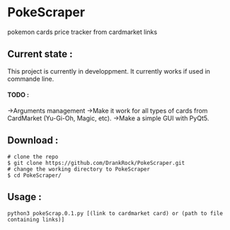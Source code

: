 # PokeScraper
pokemon cards price tracker from cardmarket links
## Current state :
This project is currently in developpment. It currently works if used in commande line. 
#### TODO :
->Arguments management
->Make it work for all types of cards from CardMarket (Yu-Gi-Oh, Magic, etc). 
->Make a simple GUI with PyQt5.
## Download :
```
# clone the repo
$ git clone https://github.com/DrankRock/PokeScraper.git
# change the working directory to PokeScraper
$ cd PokeScraper/
```
## Usage :
`python3 pokeScrap.0.1.py [(link to cardmarket card) or (path to file containing links)]`
